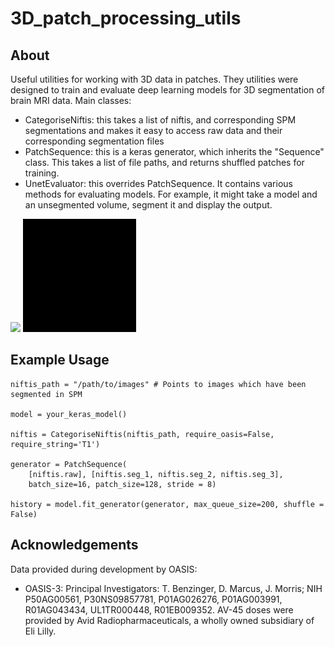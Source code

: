 
# 3D_patch_processing_utils
## About

Useful utilities for working with 3D data in patches. They utilities were designed to train and evaluate deep learning models for 3D segmentation of brain MRI data. Main classes:
 - CategoriseNiftis: this takes a list of niftis, and corresponding SPM segmentations and makes it easy to access raw data and their corresponding segmentation files
 - PatchSequence: this is a keras generator, which inherits the "Sequence" class. This takes a list of file paths, and returns shuffled patches for training.
 - UnetEvaluator: this overrides PatchSequence. It contains various methods for evaluating models. For example, it might take a model and an unsegmented volume, segment it and display the output.

![](raw_image.gif) ![](unet_segmentation.gif)

## Example Usage

    niftis_path = "/path/to/images" # Points to images which have been segmented in SPM 
    
    model = your_keras_model()
    
    niftis = CategoriseNiftis(niftis_path, require_oasis=False, require_string='T1')
    
    generator = PatchSequence(
        [niftis.raw], [niftis.seg_1, niftis.seg_2, niftis.seg_3], 
        batch_size=16, patch_size=128, stride = 8)
        
    history = model.fit_generator(generator, max_queue_size=200, shuffle = False)


## Acknowledgements
Data provided during development by OASIS:
* OASIS-3: Principal Investigators: T. Benzinger, D. Marcus, J. Morris; NIH P50AG00561, P30NS09857781, P01AG026276, P01AG003991, R01AG043434, UL1TR000448, R01EB009352. AV-45 doses were provided by Avid Radiopharmaceuticals, a wholly owned subsidiary of Eli Lilly.